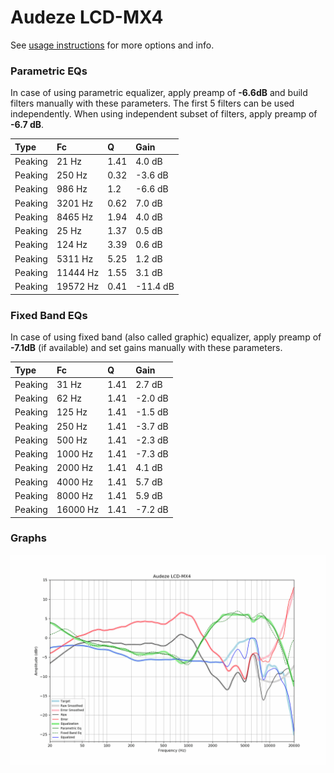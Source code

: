 # Audeze LCD-MX4
See [usage instructions](https://github.com/jaakkopasanen/AutoEq#usage) for more options and info.

### Parametric EQs
In case of using parametric equalizer, apply preamp of **-6.6dB** and build filters manually
with these parameters. The first 5 filters can be used independently.
When using independent subset of filters, apply preamp of **-6.7 dB**.

| Type    | Fc       |    Q | Gain     |
|:--------|:---------|:-----|:---------|
| Peaking | 21 Hz    | 1.41 | 4.0 dB   |
| Peaking | 250 Hz   | 0.32 | -3.6 dB  |
| Peaking | 986 Hz   | 1.2  | -6.6 dB  |
| Peaking | 3201 Hz  | 0.62 | 7.0 dB   |
| Peaking | 8465 Hz  | 1.94 | 4.0 dB   |
| Peaking | 25 Hz    | 1.37 | 0.5 dB   |
| Peaking | 124 Hz   | 3.39 | 0.6 dB   |
| Peaking | 5311 Hz  | 5.25 | 1.2 dB   |
| Peaking | 11444 Hz | 1.55 | 3.1 dB   |
| Peaking | 19572 Hz | 0.41 | -11.4 dB |

### Fixed Band EQs
In case of using fixed band (also called graphic) equalizer, apply preamp of **-7.1dB**
(if available) and set gains manually with these parameters.

| Type    | Fc       |    Q | Gain    |
|:--------|:---------|:-----|:--------|
| Peaking | 31 Hz    | 1.41 | 2.7 dB  |
| Peaking | 62 Hz    | 1.41 | -2.0 dB |
| Peaking | 125 Hz   | 1.41 | -1.5 dB |
| Peaking | 250 Hz   | 1.41 | -3.7 dB |
| Peaking | 500 Hz   | 1.41 | -2.3 dB |
| Peaking | 1000 Hz  | 1.41 | -7.3 dB |
| Peaking | 2000 Hz  | 1.41 | 4.1 dB  |
| Peaking | 4000 Hz  | 1.41 | 5.7 dB  |
| Peaking | 8000 Hz  | 1.41 | 5.9 dB  |
| Peaking | 16000 Hz | 1.41 | -7.2 dB |

### Graphs
![](./Audeze%20LCD-MX4.png)
